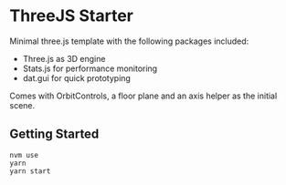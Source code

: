# ThreeJS Starter

Minimal three.js template with the following packages included:

- Three.js as 3D engine
- Stats.js for performance monitoring
- dat.gui for quick prototyping

Comes with OrbitControls, a floor plane and an axis helper as the initial scene.

## Getting Started

```
nvm use
yarn
yarn start
```